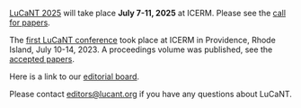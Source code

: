 <p><a href="https://icerm.brown.edu/topical_workshops/tw-25-lucant/">LuCaNT 2025</a> will take place <b>July 7-11, 2025</b> at ICERM.   Please see the <a href="https://lucant.org/submissions/">call for papers</a>.</p>

<p>The <a href="https://icerm.brown.edu/events/sc-23-lucant/">first LuCaNT conference</a> took place at ICERM in Providence, Rhode Island, July 10-14, 2023.  A proceedings volume was published, see the <a href="https://lucant.org/papers/">accepted papers</a>.</p>

<p>Here is a link to our <a href="https://lucant.org/editors/">editorial board</a>.</p>

<p>Please contact <a href="mailto:editors@lucant.org">editors@lucant.org</a> if you have any questions about LuCaNT.</p>

